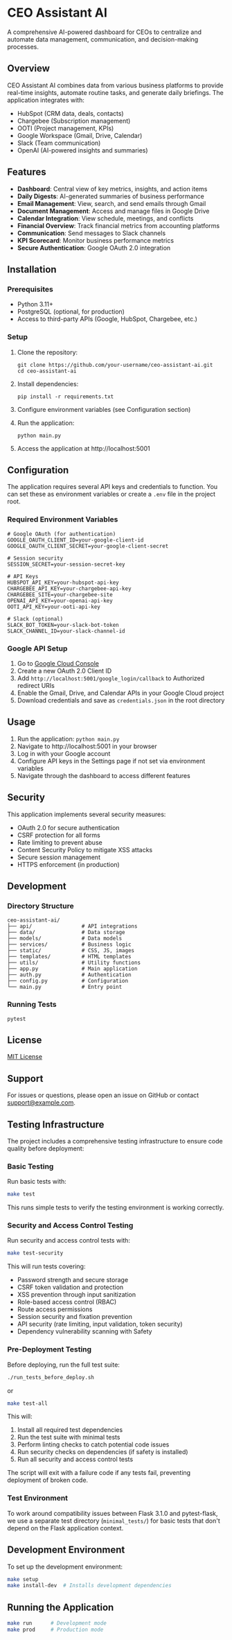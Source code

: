 # CEO Assistant AI

A comprehensive AI-powered dashboard for CEOs to centralize and automate data management, communication, and decision-making processes.

## Overview

CEO Assistant AI combines data from various business platforms to provide real-time insights, automate routine tasks, and generate daily briefings. The application integrates with:

- HubSpot (CRM data, deals, contacts)
- Chargebee (Subscription management)
- OOTI (Project management, KPIs)
- Google Workspace (Gmail, Drive, Calendar)
- Slack (Team communication)
- OpenAI (AI-powered insights and summaries)

## Features

- **Dashboard**: Central view of key metrics, insights, and action items
- **Daily Digests**: AI-generated summaries of business performance
- **Email Management**: View, search, and send emails through Gmail
- **Document Management**: Access and manage files in Google Drive
- **Calendar Integration**: View schedule, meetings, and conflicts
- **Financial Overview**: Track financial metrics from accounting platforms
- **Communication**: Send messages to Slack channels
- **KPI Scorecard**: Monitor business performance metrics
- **Secure Authentication**: Google OAuth 2.0 integration

## Installation

### Prerequisites

- Python 3.11+
- PostgreSQL (optional, for production)
- Access to third-party APIs (Google, HubSpot, Chargebee, etc.)

### Setup

1. Clone the repository:
   ```
   git clone https://github.com/your-username/ceo-assistant-ai.git
   cd ceo-assistant-ai
   ```

2. Install dependencies:
   ```
   pip install -r requirements.txt
   ```

3. Configure environment variables (see Configuration section)

4. Run the application:
   ```
   python main.py
   ```

5. Access the application at http://localhost:5001

## Configuration

The application requires several API keys and credentials to function. You can set these as environment variables or create a `.env` file in the project root.

### Required Environment Variables

```
# Google OAuth (for authentication)
GOOGLE_OAUTH_CLIENT_ID=your-google-client-id
GOOGLE_OAUTH_CLIENT_SECRET=your-google-client-secret

# Session security
SESSION_SECRET=your-session-secret-key

# API Keys
HUBSPOT_API_KEY=your-hubspot-api-key
CHARGEBEE_API_KEY=your-chargebee-api-key
CHARGEBEE_SITE=your-chargebee-site
OPENAI_API_KEY=your-openai-api-key
OOTI_API_KEY=your-ooti-api-key

# Slack (optional)
SLACK_BOT_TOKEN=your-slack-bot-token
SLACK_CHANNEL_ID=your-slack-channel-id
```

### Google API Setup

1. Go to [Google Cloud Console](https://console.cloud.google.com/apis/credentials)
2. Create a new OAuth 2.0 Client ID
3. Add `http://localhost:5001/google_login/callback` to Authorized redirect URIs
4. Enable the Gmail, Drive, and Calendar APIs in your Google Cloud project
5. Download credentials and save as `credentials.json` in the root directory

## Usage

1. Run the application: `python main.py`
2. Navigate to http://localhost:5001 in your browser
3. Log in with your Google account
4. Configure API keys in the Settings page if not set via environment variables
5. Navigate through the dashboard to access different features

## Security

This application implements several security measures:

- OAuth 2.0 for secure authentication
- CSRF protection for all forms
- Rate limiting to prevent abuse
- Content Security Policy to mitigate XSS attacks
- Secure session management
- HTTPS enforcement (in production)

## Development

### Directory Structure

```
ceo-assistant-ai/
├── api/                # API integrations
├── data/               # Data storage
├── models/             # Data models
├── services/           # Business logic
├── static/             # CSS, JS, images
├── templates/          # HTML templates
├── utils/              # Utility functions
├── app.py              # Main application
├── auth.py             # Authentication
├── config.py           # Configuration
└── main.py             # Entry point
```

### Running Tests

```
pytest
```

## License

[MIT License](LICENSE)

## Support

For issues or questions, please open an issue on GitHub or contact support@example.com.

## Testing Infrastructure

The project includes a comprehensive testing infrastructure to ensure code quality before deployment:

### Basic Testing

Run basic tests with:

```bash
make test
```

This runs simple tests to verify the testing environment is working correctly.

### Security and Access Control Testing

Run security and access control tests with:

```bash
make test-security
```

This will run tests covering:
- Password strength and secure storage
- CSRF token validation and protection
- XSS prevention through input sanitization
- Role-based access control (RBAC)
- Route access permissions
- Session security and fixation prevention
- API security (rate limiting, input validation, token security)
- Dependency vulnerability scanning with Safety

### Pre-Deployment Testing

Before deploying, run the full test suite:

```bash
./run_tests_before_deploy.sh
```

or

```bash
make test-all
```

This will:
1. Install all required test dependencies
2. Run the test suite with minimal tests
3. Perform linting checks to catch potential code issues
4. Run security checks on dependencies (if safety is installed)
5. Run all security and access control tests

The script will exit with a failure code if any tests fail, preventing deployment of broken code.

### Test Environment

To work around compatibility issues between Flask 3.1.0 and pytest-flask, we use a separate test directory (`minimal_tests/`) for basic tests that don't depend on the Flask application context.

## Development Environment

To set up the development environment:

```bash
make setup
make install-dev  # Installs development dependencies
```

## Running the Application

```bash
make run      # Development mode
make prod     # Production mode
``` 
